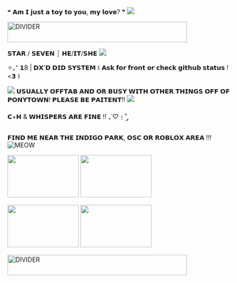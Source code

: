 ❝ 𝗔𝗺 𝗜 𝗷𝘂𝘀𝘁 𝗮 𝘁𝗼𝘆 𝘁𝗼 𝘆𝗼𝘂, 𝗺𝘆 𝗹𝗼𝘃𝗲? ❞ ![](https://64.media.tumblr.com/0d215c2bcc14cf4b0cc85b37897d3f55/9ee3db4b81776661-c4/s75x75_c1/680739c514c5cd7cb307054b0a2b90a467cf7807.gifv)

 <img src="https://64.media.tumblr.com/6f8f658e0d065d42f7b751adec1237bb/3461ade0a7114c32-f6/s500x750/eba8e56f9bcf9de6454f78cbb47921a9de5827e7.pnj" alt="DIVIDER" width="403" height="46">

𝗦𝗧𝗔𝗥 / 𝗦𝗘𝗩𝗘𝗡 ┆ 𝗛𝗘/𝗜𝗧/𝗦𝗛𝗘 ![](https://64.media.tumblr.com/cfbd56f9730b325d0358b746cb56f5f7/1caf5d6d1af272c3-10/s75x75_c1/e0cc193ef7e9b59d3b1d6acd90ed5ecbb29147b0.gifv)

 ✧₊⁺ 𝟭8 | 𝗗𝗫'𝗗 𝗗𝗜𝗗 𝗦𝗬𝗦𝗧𝗘𝗠 ꒰ 𝗔𝘀𝗸 𝗳𝗼𝗿 𝗳𝗿𝗼𝗻𝘁 𝗼𝗿 𝗰𝗵𝗲𝗰𝗸 𝗴𝗶𝘁𝗵𝘂𝗯 𝘀𝘁𝗮𝘁𝘂𝘀 ! <𝟯 ꒱ 
 
![](https://64.media.tumblr.com/tumblr_mb6o3havrK1qdlkyg.gif) 𝗨𝗦𝗨𝗔𝗟𝗟𝗬 𝗢𝗙𝗙𝗧𝗔𝗕 𝗔𝗡𝗗 𝗢𝗥 𝗕𝗨𝗦𝗬 𝗪𝗜𝗧𝗛 𝗢𝗧𝗛𝗘𝗥 𝗧𝗛𝗜𝗡𝗚𝗦 𝗢𝗙𝗙 𝗢𝗙 𝗣𝗢𝗡𝗬𝗧𝗢𝗪𝗡! 𝗣𝗟𝗘𝗔𝗦𝗘 𝗕𝗘 𝗣𝗔𝗜𝗧𝗘𝗡𝗧!! ![](https://64.media.tumblr.com/tumblr_mb6o3keae01qdlkyg.gif)


𝗖+𝗛 & 𝗪𝗛𝗜𝗦𝗣𝗘𝗥𝗦 𝗔𝗥𝗘 𝗙𝗜𝗡𝗘 !! ₊˙♡﹗˚ ༘ 

 𝗙𝗜𝗡𝗗 𝗠𝗘 𝗡𝗘𝗔𝗥 𝗧𝗛𝗘 𝗜𝗡𝗗𝗜𝗚𝗢 𝗣𝗔𝗥𝗞, 𝗢𝗦𝗖 𝗢𝗥 𝗥𝗢𝗕𝗟𝗢𝗫 𝗔𝗥𝗘𝗔 !!! ![MEOW](https://64.media.tumblr.com/3880f3927854174c150920828fbfc903/af5d09d7c42bd261-2b/s75x75_c1/33ffb1dd8b84d2b551d545d20a8581c1c4318691.gifv)

<img src="https://64.media.tumblr.com/394334a1a2c2942bd6d5817b109024ed/bea64afddfa4f591-9b/s100x200/14839edb444f90c35c423b295f7d76b0266807dc.pnj" width="160" height="95"> <img src="https://64.media.tumblr.com/84996911d956396f92289d31838eb36b/bea64afddfa4f591-74/s100x200/50ef8cc4dd97560490141b8e1289cf9ccfd6c790.pnj" width="160" height="95"> 

<img src="https://64.media.tumblr.com/ffebab3be0df9d08ee0f8569974034dd/bea64afddfa4f591-52/s100x200/4f08c88ff7bd42cdb8e39b151ef2499de5daa92e.pnj" width="160" height="95"> <img src="https://64.media.tumblr.com/0321f771159e177bcfe1afa880f16fc0/bea64afddfa4f591-70/s100x200/36316053889cd1dedde2b9b31cb1df80403c7fb9.pnj" width="160" height="95"> 

<img src="https://64.media.tumblr.com/333ec7d963d5f7fc74fd54c5d92f3697/3461ade0a7114c32-53/s500x750/efc10b7e4d01e5d6d7da2c63b7e4862382f17de8.pnj" alt="DIVIDER" width="403" height="46">

